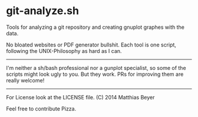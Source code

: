 # git-analyze.sh

Tools for analyzing a git repository and creating gnuplot graphes with the data.

No bloated websites or PDF generator bullshit. Each tool is one script,
following the UNIX-Philosophy as hard as I can.

---

I'm neither a sh/bash professional nor a gunplot specialist, so some of the
scripts might look ugly to you. But they work. PRs for improving them are
really welcome!

---

For License look at the LICENSE file.
(C) 2014 Matthias Beyer

Feel free to contribute Pizza.


